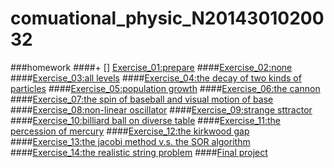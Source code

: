 # comuational_physic_N2014301020032
###homework
####+ [] [Exercise_01:prepare]()
####[Exercise_02:none]()
####[Exercise_03:all levels]()
####[Exercise_04:the decay of two kinds of particles]()
####[Exercise_05:population growth]()
####[Exercise_06:the cannon]()
####[Exercise_07:the spin of baseball and visual motion of base]()
####[Exercise_08:non-linear oscillator]()
####[Exercise_09:strange sttractor]()
####[Exercise_10:billiard ball on diverse table]()
####[Exercise_11:the percession of mercury]()
####[Exercise_12:the kirkwood gap]()
####[Exercise_13:the jacobi method v.s. the SOR algorithm ]()
####[Exercise_14:the realistic string problem]()
####[Final project]()
